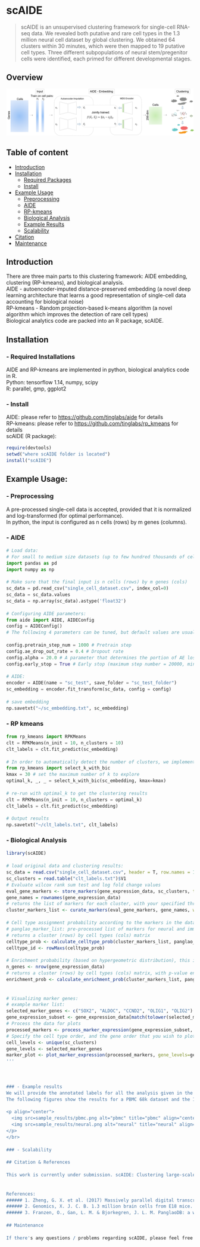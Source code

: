 scAIDE
======================
> scAIDE is an unsupervised clustering framework for single-cell RNA-seq data. We revealed both putative and rare cell types in the 1.3 million neural cell dataset by global clustering. We obtained 64 clusters within 30 minutes, which were then mapped to 19 putative cell types. Three different subpopulations of neural stem/pregenitor cells were identified, each primed for different developmental stages. 

## Overview

<p align = "center">
<img src=sample_results/Overview.png alt="Overview" title="Overview" align="centre">
</p>


## Table of content
- [Introduction](#Introduction)
- [Installation](#Installation)
    - [Required Packages](#--required-installations)
    - [Install](#--Install)
- [Example Usage](#example-usage)
    - [Preprocessing](#--Preprocessing)
    - [AIDE](#--AIDE)
    - [RP-kmeans](#--RP-kmeans)
    - [Biological Analysis](#--biological-analysis)
    - [Example Results](#--examples-results)
    - [Scalability](#--scalability)
- [Citation](#citation-&-references)
- [Maintenance](#Maintenance)

## Introduction
There are three main parts to this clustering framework: AIDE embedding, clustering (RP-kmeans), and biological analysis. </br>
AIDE - autoencoder-imputed distance-preserved embedding (a novel deep learning architecture that learns a good representation of single-cell data accounting for biological noise) </br>
RP-kmeans - Random projection-based k-means algorithm (a novel algorithm which improves the detection of rare cell types) </br>
Biological analytics code are packed into an R package, scAIDE.


## Installation
### - Required Installations
AIDE and RP-kmeans are implemented in python, biological analytics code in R.</br>
Python: tensorflow 1.14, numpy, scipy</br>
R: parallel, gmp, ggplot2 </br>

### - Install
AIDE: please refer to https://github.com/tinglabs/aide for details </br>
RP-kmeans: please refer to https://github.com/tinglabs/rp_kmeans for details </br>
scAIDE (R package):
```r
require(devtools)
setwd("where scAIDE folder is located")
install("scAIDE")

```

## Example Usage:

### - Preprocessing

A pre-processed single-cell data is accepted, provided that it is normalized and log-transformed (for optimal performance). </br>
In python, the input is configured as n cells (rows) by m genes (columns).



### - AIDE

```python
# Load data:
# For small to medium size datasets (up to few hundred thousands of cells)
import pandas as pd
import numpy as np

# Make sure that the final input is n cells (rows) by m genes (cols)
sc_data = pd.read_csv("single_cell_dataset.csv", index_col=0)
sc_data = sc_data.values
sc_data = np.array(sc_data).astype('float32')

# Configuring AIDE parameters:
from aide import AIDE, AIDEConfig
config = AIDEConfig()
# The following 4 parameters can be tuned, but default values are usually sufficient.

config.pretrain_step_num = 1000 # Pretrain step
config.ae_drop_out_rate = 0.4 # Dropout rate
config.alpha = 20.0 # A parameter that determines the portion of AE loss vs MDS encoder loss
config.early_stop = True # Early stop (maximum step number = 20000, minimum step number = 4000)

# AIDE:
encoder = AIDE(name = "sc_test", save_folder = "sc_test_folder")
sc_embedding = encoder.fit_transform(sc_data, config = config)

# save embedding
np.savetxt("~/sc_embedding.txt", sc_embedding)

```

### - RP kmeans

```python
from rp_kmeans import RPKMeans
clt = RPKMeans(n_init = 10, n_clusters = 10)
clt_labels = clt.fit_predict(sc_embedding)

# In order to automatically detect the number of clusters, we implemented a weighted BIC value that determines the optimal k based on 'kneedle' point.
from rp_kmeans import select_k_with_bic
kmax = 30 # set the maximum number of k to explore
optimal_k, _, _ = select_k_with_bic(sc_embedding, kmax=kmax)

# re-run with optimal_k to get the clustering results
clt = RPKMeans(n_init = 10, n_clusters = optimal_k)
clt_labels = clt.fit_predict(sc_embedding)

# Output results
np.savetxt("~/clt_labels.txt", clt_labels)

```

### - Biological Analysis

```r
library(scAIDE)

# load original data and clustering results:
sc_data = read.csv("single_cell_dataset.csv", header = T, row.names = 1) # rows = genes, cols = cells
sc_clusters = read.table("clt_labels.txt")$V1
# Evaluate wilcox rank sum test and log fold change values
eval_gene_markers <- store_markers(gene_expression_data, sc_clusters, threads = 8)
gene_names = rownames(gene_expression_data)
# returns the list of markers for each cluster, with your specified threshold
cluster_markers_list <- curate_markers(eval_gene_markers, gene_names, wilcox_threshold=0.001, logfc_threshold=1.5)

# Cell type assignment probability according to the markers in the database
# panglao_marker_list: pre-processed list of markers for neural and immune cell types.
# returns a cluster (rows) by cell types (cols) matrix
celltype_prob <- calculate_celltype_prob(cluster_markers_list, panglao_marker_list, type = "jacc")
celltype_id <- rowMaxs(celltype_prob)

# Enrichment probability (based on hypergeometric distribution), this is to be compared with celltype_id to ensure that the number of marker genes detected is of statistical significance.
n_genes <- nrow(gene_expression_data)
# returns a cluster (rows) by cell types (cols) matrix, with p-value entries
enrichment_prob <- calculate_enrichment_prob(cluster_markers_list, panglao_marker_list, n_genes, type = "jacc")


# Visualizing marker genes:
# example marker list:
selected_marker_genes <- c("SOX2", "ALDOC", "CCND2", "OLIG1", "OLIG2")
gene_expression_subset <- gene_expression_data[match(tolower(selected_marker_genes), tolower(rownmaes(gene_expression_data))), ]
# Process the data for plots
processed_markers <- process_marker_expression(gene_expression_subset, sc_clusters)
# Specify the cell type order, and the gene order that you wish to plot
cell_levels <- unique(sc_clusters)
gene_levels <- selected_marker_genes
marker_plot <- plot_marker_expression(processed_markers, gene_levels=gene_levels, cell_levels=cell_levels)
'''



### - Example results
We will provide the annotated labels for all the analysis given in the manuscript, these will be updated as .RData files soon. </br>
The following figures show the results for a PBMC 68k dataset and the 1.3 million neural dataset. 

<p align="center">
  <img src=sample_results/pbmc.png alt="pbmc" title="pbmc" align="center" height="300">
  <img src=sample_results/neural.png alt="neural" title="neural" align="center" height="300">
</p>
</br>

### - Scalability

## Citation & References

This work is currently under submission. scAIDE: Clustering large-scale single-cell data reveals putative and rare cell types.


References:
###### 1. Zheng, G. X. et al. (2017) Massively parallel digital transcriptional profiling of single cells. Nature Communications 8, 14049, doi:10.1038/ncomms14049
###### 2. Genomics, X. J. C. B. 1.3 million brain cells from E18 mice. (2017).
###### 3. Franzen, O., Gan, L. M. & Bjorkegren, J. L. M. PanglaoDB: a web server for exploration of mouse and human single-cell RNA sequencing data. Database (Oxford) 2019.

## Maintenance

If there's any questions / problems regarding scAIDE, please feel free to contact Ken Xie - xkk17@mails.tsinghua.edu.cn and Huang Yu - yuhuang-cst@foxmail.com. Thank you!

